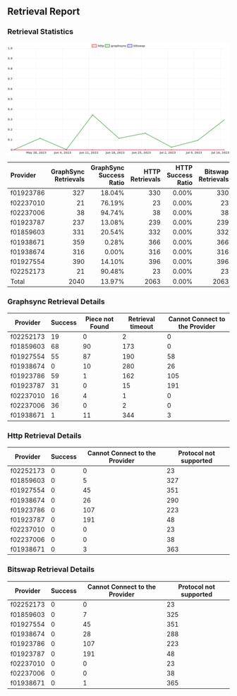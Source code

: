 ## Retrieval Report
### Retrieval Statistics
<img src="https://raw.githubusercontent.com/data-preservation-programs/filplus-checker-assets/main/filecoin-project/filecoin-plus-large-datasets/issues/1919/1689858758914.png"/>

| Provider  | GraphSync Retrievals | GraphSync Success Ratio | HTTP Retrievals | HTTP Success Ratio | Bitswap Retrievals | Bitswap Success Ratio |
| :-------- | -------------------: | ----------------------: | --------------: | -----------------: | -----------------: | --------------------: |
| f01923786 |                  327 |                  18.04% |             330 |              0.00% |                330 |                 0.00% |
| f02237010 |                   21 |                  76.19% |              23 |              0.00% |                 23 |                 0.00% |
| f02237006 |                   38 |                  94.74% |              38 |              0.00% |                 38 |                 0.00% |
| f01923787 |                  237 |                  13.08% |             239 |              0.00% |                239 |                 0.00% |
| f01859603 |                  331 |                  20.54% |             332 |              0.00% |                332 |                 0.00% |
| f01938671 |                  359 |                   0.28% |             366 |              0.00% |                366 |                 0.00% |
| f01938674 |                  316 |                   0.00% |             316 |              0.00% |                316 |                 0.00% |
| f01927554 |                  390 |                  14.10% |             396 |              0.00% |                396 |                 0.00% |
| f02252173 |                   21 |                  90.48% |              23 |              0.00% |                 23 |                 0.00% |
| Total     |                 2040 |                  13.97% |            2063 |              0.00% |               2063 |                 0.00% |

### Graphsync Retrieval Details
| Provider  | Success | Piece not Found | Retrieval timeout | Cannot Connect to the Provider |
| --------- | ------- | --------------- | ----------------- | ------------------------------ |
| f02252173 | 19      | 0               | 2                 | 0                              |
| f01859603 | 68      | 90              | 173               | 0                              |
| f01927554 | 55      | 87              | 190               | 58                             |
| f01938674 | 0       | 10              | 280               | 26                             |
| f01923786 | 59      | 1               | 162               | 105                            |
| f01923787 | 31      | 0               | 15                | 191                            |
| f02237010 | 16      | 4               | 1                 | 0                              |
| f02237006 | 36      | 0               | 2                 | 0                              |
| f01938671 | 1       | 11              | 344               | 3                              |

### Http Retrieval Details
| Provider  | Success | Cannot Connect to the Provider | Protocol not supported |
| --------- | ------- | ------------------------------ | ---------------------- |
| f02252173 | 0       | 0                              | 23                     |
| f01859603 | 0       | 5                              | 327                    |
| f01927554 | 0       | 45                             | 351                    |
| f01938674 | 0       | 26                             | 290                    |
| f01923786 | 0       | 107                            | 223                    |
| f01923787 | 0       | 191                            | 48                     |
| f02237010 | 0       | 0                              | 23                     |
| f02237006 | 0       | 0                              | 38                     |
| f01938671 | 0       | 3                              | 363                    |

### Bitswap Retrieval Details
| Provider  | Success | Cannot Connect to the Provider | Protocol not supported |
| --------- | ------- | ------------------------------ | ---------------------- |
| f02252173 | 0       | 0                              | 23                     |
| f01859603 | 0       | 7                              | 325                    |
| f01927554 | 0       | 45                             | 351                    |
| f01938674 | 0       | 28                             | 288                    |
| f01923786 | 0       | 107                            | 223                    |
| f01923787 | 0       | 191                            | 48                     |
| f02237010 | 0       | 0                              | 23                     |
| f02237006 | 0       | 0                              | 38                     |
| f01938671 | 0       | 1                              | 365                    |
